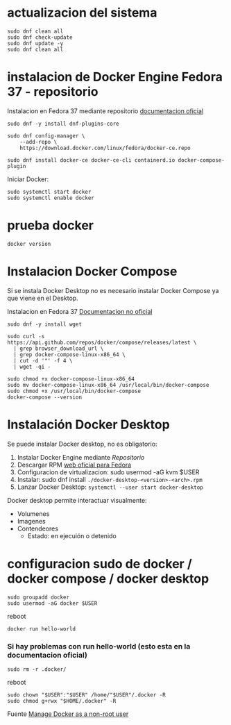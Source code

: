 # actualizacion del sistema

```
sudo dnf clean all
sudo dnf check-update
sudo dnf update -y
sudo dnf clean all
```

# instalacion de Docker Engine Fedora 37 - repositorio

Instalacion en Fedora 37 mediante repositorio [documentacion oficial](https://docs.docker.com/engine/install/fedora/)

```
sudo dnf -y install dnf-plugins-core
```

```
sudo dnf config-manager \
    --add-repo \
    https://download.docker.com/linux/fedora/docker-ce.repo
```
    
```
sudo dnf install docker-ce docker-ce-cli containerd.io docker-compose-plugin
```


Iniciar Docker: 

```
sudo systemctl start docker
sudo systemctl enable docker
```

# prueba docker

```
docker version
```


# Instalacion Docker Compose

Si se instala Docker Desktop no es necesario instalar Docker Compose ya que viene en el Desktop.

Instalacion en Fedora 37 [Documentacion no oficial](https://computingforgeeks.com/install-and-use-docker-compose-on-fedora/)


```
sudo dnf -y install wget
```

```
sudo curl -s https://api.github.com/repos/docker/compose/releases/latest \
  | grep browser_download_url \
  | grep docker-compose-linux-x86_64 \
  | cut -d '"' -f 4 \
  | wget -qi -
```

```
sudo chmod +x docker-compose-linux-x86_64
sudo mv docker-compose-linux-x86_64 /usr/local/bin/docker-compose
sudo chmod +x /usr/local/bin/docker-compose
docker-compose --version
```

# Instalación Docker Desktop

Se puede instalar Docker desktop, no es obligatorio:

1. Instalar Docker Engine mediante _Repositorio_
2. Descargar RPM [web oficial para Fedora](https://docs.docker.com/desktop/install/fedora/)
3. Configuracion de virtualizacion: sudo usermod -aG kvm $USER
4. Instalar: sudo dnf install `./docker-desktop-<version>-<arch>.rpm`
5. Lanzar Docker Desktop: `systemctl --user start docker-desktop`

Docker desktop permite interactuar visualmente:
- Volumenes
- Imagenes
- Contendeores
  - Estado: en ejecuión o detenido


# configuracion sudo de docker / docker compose / docker desktop

```
sudo groupadd docker
sudo usermod -aG docker $USER
```

reboot

```
docker run hello-world
```


### Si hay problemas con run hello-world (esto esta en la documentacion oficial)

`sudo rm -r .docker/`

reboot

```
sudo chown "$USER":"$USER" /home/"$USER"/.docker -R
sudo chmod g+rwx "$HOME/.docker" -R
```

Fuente [Manage Docker as a non-root user](https://docs.docker.com/engine/install/linux-postinstall/)


